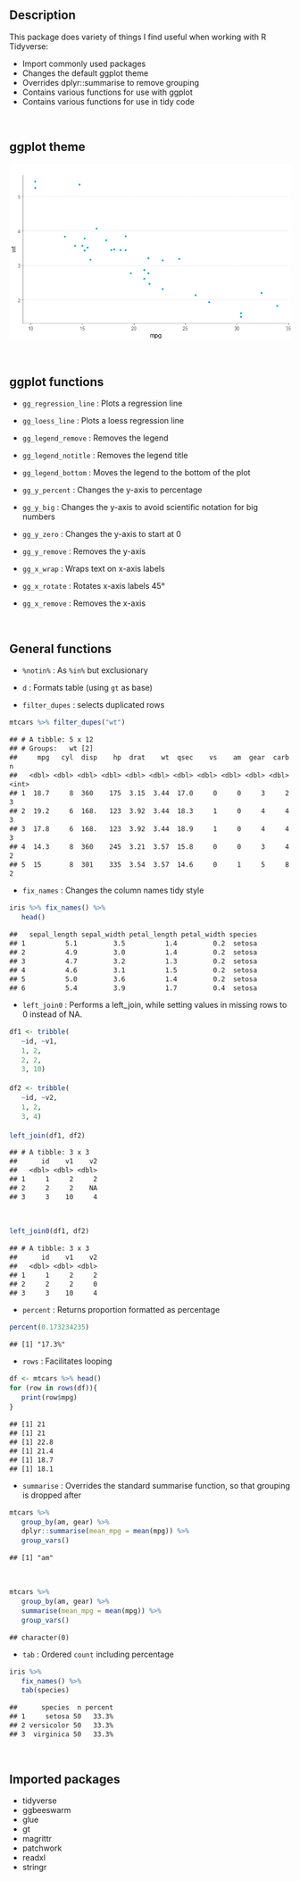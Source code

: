 
<br>

## Description

This package does variety of things I find useful when working with R
Tidyverse:

-   Import commonly used packages
-   Changes the default ggplot theme
-   Overrides dplyr::summarise to remove grouping
-   Contains various functions for use with ggplot
-   Contains various functions for use in tidy code

<br>

## ggplot theme

![](figures/unnamed-chunk-1-1.png)<!-- -->

<br>

## ggplot functions

-   `gg_regression_line` : Plots a regression line

-   `gg_loess_line` : Plots a loess regression line

-   `gg_legend_remove` : Removes the legend

-   `gg_legend_notitle` : Removes the legend title

-   `gg_legend_bottom` : Moves the legend to the bottom of the plot

-   `gg_y_percent` : Changes the y-axis to percentage

-   `gg_y_big` : Changes the y-axis to avoid scientific notation for big
    numbers

-   `gg_y_zero` : Changes the y-axis to start at 0

-   `gg_y_remove` : Removes the y-axis

-   `gg_x_wrap` : Wraps text on x-axis labels

-   `gg_x_rotate` : Rotates x-axis labels 45°

-   `gg_x_remove` : Removes the x-axis

<br>

## General functions

-   `%notin%` : As `%in%` but exclusionary

-   `d` : Formats table (using `gt` as base)

-   `filter_dupes` : selects duplicated rows

``` r
mtcars %>% filter_dupes("wt")
```

    ## # A tibble: 5 x 12
    ## # Groups:   wt [2]
    ##     mpg   cyl  disp    hp  drat    wt  qsec    vs    am  gear  carb     n
    ##   <dbl> <dbl> <dbl> <dbl> <dbl> <dbl> <dbl> <dbl> <dbl> <dbl> <dbl> <int>
    ## 1  18.7     8  360    175  3.15  3.44  17.0     0     0     3     2     3
    ## 2  19.2     6  168.   123  3.92  3.44  18.3     1     0     4     4     3
    ## 3  17.8     6  168.   123  3.92  3.44  18.9     1     0     4     4     3
    ## 4  14.3     8  360    245  3.21  3.57  15.8     0     0     3     4     2
    ## 5  15       8  301    335  3.54  3.57  14.6     0     1     5     8     2

-   `fix_names` : Changes the column names tidy style

``` r
iris %>% fix_names() %>% 
   head()
```

    ##   sepal_length sepal_width petal_length petal_width species
    ## 1          5.1         3.5          1.4         0.2  setosa
    ## 2          4.9         3.0          1.4         0.2  setosa
    ## 3          4.7         3.2          1.3         0.2  setosa
    ## 4          4.6         3.1          1.5         0.2  setosa
    ## 5          5.0         3.6          1.4         0.2  setosa
    ## 6          5.4         3.9          1.7         0.4  setosa

-   `left_join0` : Performs a left_join, while setting values in missing
    rows to 0 instead of NA.

``` r
df1 <- tribble(
   ~id, ~v1,
   1, 2,
   2, 2,
   3, 10)

df2 <- tribble(
   ~id, ~v2,
   1, 2,
   3, 4)

left_join(df1, df2)
```

    ## # A tibble: 3 x 3
    ##      id    v1    v2
    ##   <dbl> <dbl> <dbl>
    ## 1     1     2     2
    ## 2     2     2    NA
    ## 3     3    10     4

<br>

``` r
left_join0(df1, df2)
```

    ## # A tibble: 3 x 3
    ##      id    v1    v2
    ##   <dbl> <dbl> <dbl>
    ## 1     1     2     2
    ## 2     2     2     0
    ## 3     3    10     4

-   `percent` : Returns proportion formatted as percentage

``` r
percent(0.173234235)
```

    ## [1] "17.3%"

-   `rows` : Facilitates looping

``` r
df <- mtcars %>% head()
for (row in rows(df)){
   print(row$mpg)
}
```

    ## [1] 21
    ## [1] 21
    ## [1] 22.8
    ## [1] 21.4
    ## [1] 18.7
    ## [1] 18.1

-   `summarise` : Overrides the standard summarise function, so that
    grouping is dropped after

``` r
mtcars %>% 
   group_by(am, gear) %>% 
   dplyr::summarise(mean_mpg = mean(mpg)) %>% 
   group_vars()
```

    ## [1] "am"

<br>

``` r
mtcars %>% 
   group_by(am, gear) %>% 
   summarise(mean_mpg = mean(mpg)) %>% 
   group_vars()
```

    ## character(0)

-   `tab` : Ordered `count` including percentage

``` r
iris %>% 
   fix_names() %>% 
   tab(species)
```

    ##      species  n percent
    ## 1     setosa 50   33.3%
    ## 2 versicolor 50   33.3%
    ## 3  virginica 50   33.3%

<br>

## Imported packages

-   tidyverse
-   ggbeeswarm
-   glue
-   gt
-   magrittr
-   patchwork
-   readxl
-   stringr
